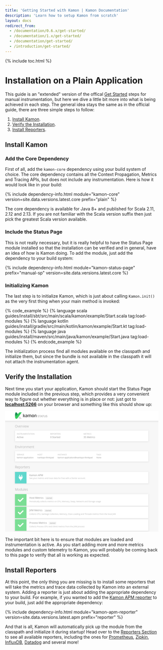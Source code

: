 ```yaml
---
title: 'Getting Started with Kamon | Kamon Documentation'
description: 'Learn how to setup Kamon from scratch'
layout: docs
redirect_from:
  - /documentation/0.6.x/get-started/
  - /documentation/1.x/get-started/
  - /documentation/get-started/
  - /introduction/get-started/
---
```


{% include toc.html %}

Installation on a Plain Application
===================================

This guide is an "extended" version of the offical [Get Started][get-started] steps for manual instrumentation, but here
we dive a little bit more into what is being achieved in each step. The general idea stays the same as in the official
guide, there are three simple steps to follow:
  1. [Install Kamon](#install-kamon).
  2. [Verify the Installation](#verify-the-installation).
  2. [Install Reporters](#install-reporters).


Install Kamon
-------------

### Add the Core Dependency

First of all, add the `kamon-core` dependency using your build system of choice. The core dependency contains all the
Context Propagation, Metrics and Tracing APIs, but does not include any instrumentation. Here is how it would look like
in your build:

{% include dependency-info.html module="kamon-core" version=site.data.versions.latest.core prefix="plain" %}

The core dependency is available for Java 8+ and published for Scala 2.11, 2.12 and 2.13. If you are not familiar with
the Scala version suffix then just pick the greatest Scala version available.


### Include the Status Page

This is not really necessary, but it is really helpful to have the Status Page module installed so that the installation
can be verified and in general, have an idea of how is Kamon doing. To add the module, just add the dependency to your
build system:

{% include dependency-info.html module="kamon-status-page" prefix="manual-sp" version=site.data.versions.latest.core %}


### Initializing Kamon

The last step is to initialize Kamon, which is just about calling `Kamon.init()` as the very first thing when your main
method is invoked:

{% code_example %}
{%   language scala guides/install/sbt/src/main/scala/kamon/example/Start.scala tag:load-modules %}
{%   language kotlin guides/install/gradle/src/main/kotlin/kamon/example/Start.kt tag:load-modules %}
{%   language java guides/install/maven/src/main/java/kamon/example/Start.java tag:load-modules %}
{% endcode_example %}

The initialization process find all modules available on the classpath and initialize them, but since the bundle is not
available in the classpath it will not attach the instrumentation agent.



Verify the Installation
-----------------------

Next time you start your application, Kamon should start the Status Page module included in the previous step, which
provides a very convenient way to figure out whether everything is in place or not: just got to
<a href="http://localhost:5266/" target="_blank"><strong>localhost:5266</strong></a> on your browser and something like
this should show up:

<img class="img-fluid" src="/assets/img/kamon-status-page.png" alt="Kamon Status Page">

The important bit here is to ensure that modules are loaded and instrumentation is active. As you start adding more and
more metrics modules and custom telemetry to Kamon, you will probably be coming back to this page to verify that all is
working as expected.


Install Reporters
-----------------

At this point, the only thing you are missing is to install some reporters that will take the metrics and trace data
collected by Kamon into an external system. Adding a reporter is just about adding the appropriate dependency to your
build. For example, if you wanted to add the [Kamon APM reporter][apm-reporter] to your build, just add the appropriate dependency:

{% include dependency-info.html module="kamon-apm-reporter" version=site.data.versions.latest.apm prefix="reporter" %}

And that is all, Kamon will automatically pick up the module from the classpath and initialize it during startup! Head
over to the [Reporters Section][reporters] to see all available reporters, including the ones for [Prometheus][prometheus],
[Zipkin][zipkin], [InfluxDB][influxdb], [Datadog][datadog] and several more!


[get-started]: /get-started/
[reporters]: ../../../reporters/
[apm-reporter]: ../../../reporters/apm/
[prometheus]: ../../../reporters/prometheus/
[zipkin]: ../../../reporters/zipkin/
[influxdb]: ../../../reporters/influxdb/
[datadog]: ../../../reporters/datadog/